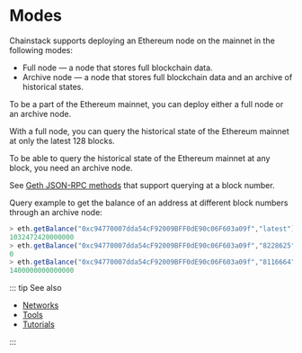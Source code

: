 # Modes

Chainstack supports deploying an Ethereum node on the mainnet in the following modes:

* Full node — a node that stores full blockchain data.
* Archive node — a node that stores full blockchain data and an archive of historical states.

To be a part of the Ethereum mainnet, you can deploy either a full node or an archive node.

With a full node, you can query the historical state of the Ethereum mainnet at only the latest 128 blocks.

To be able to query the historical state of the Ethereum mainnet at any block, you need an archive node.

See [Geth JSON-RPC methods](https://github.com/ethereum/wiki/wiki/JSON-RPC#the-default-block-parameter) that support querying at a block number.

Query example to get the balance of an address at different block numbers through an archive node:

``` js
> eth.getBalance("0xc94770007dda54cF92009BFF0dE90c06F603a09f","latest")
1032472420000000
> eth.getBalance("0xc94770007dda54cF92009BFF0dE90c06F603a09f","8228625")
0
> eth.getBalance("0xc94770007dda54cF92009BFF0dE90c06F603a09f","8116664")
1400000000000000
```

::: tip See also

* [Networks](/operations/ethereum/networks)
* [Tools](/operations/ethereum/tools)
* [Tutorials](/tutorials/ethereum/)

:::
